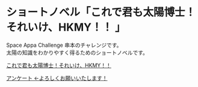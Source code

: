 # ショートノベル「これで君も太陽博士！それいけ、HKMY！！ 」
Space Appa Challenge 串本のチャレンジです。  
太陽の知識をわかりやすく得るためのショートノベルです。  

[これで君も太陽博士！それいけ、HKMY！！ ](https://drive.google.com/file/d/10d40y3AIpDbiMbmLP4p8poH6rpIoq4SY/view?usp=drivesdk) 

[アンケート ←よろしくお願いいたします！](https://drive.google.com/file/d/1SxlaF4XogE5Qg5L3TXBoPPnPwzfwG9hY/view?usp=sharing)
